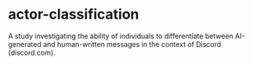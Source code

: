 # actor-classification
A study investigating the ability of individuals to differentiate between AI-generated and human-written messages in the context of Discord (discord.com).
